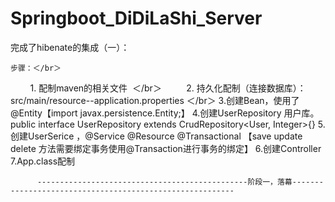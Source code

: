 # Springboot_DiDiLaShi_Server
  完成了hibenate的集成（一）：  
  
    步骤：＜/br＞  
    
          1. 配制maven的相关文件  ＜/br＞
          2. 持久化配制（连接数据库）：src/main/resource--application.properties ＜/br＞
          3.创建Bean，使用了@Entity【import javax.persistence.Entity;】
          4.创建UserRepository 用户库。
            public interface UserRepository extends CrudRepository<User, Integer>{}
          5.创建UserSerice ，@Service  @Resource  @Transactional  【save update delete 方法需要绑定事务使用@Transaction进行事务的绑定】
          6.创建Controller
          7.App.class配制
          
          -----------------------------------------------阶段一，落幕---------------------------------------------------------

